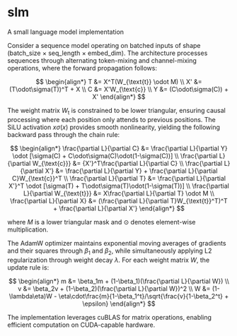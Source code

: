 # slm
A small language model implementation

Consider a sequence model operating on batched inputs of shape (batch_size × seq_length × embed_dim). The architecture processes sequences through alternating token-mixing and channel-mixing operations, where the forward propagation follows:

$$
\begin{align*}
T &= X^T(W_{\text{t}} \odot M) \\
X' &= (T\odot\sigma(T))^T + X \\
C &= X'W_{\text{c}} \\
Y &= (C\odot\sigma(C)) + X'
\end{align*}
$$

The weight matrix $W_{\text{t}}$ is constrained to be lower triangular, ensuring causal processing where each position only attends to previous positions. The SiLU activation $x\sigma(x)$ provides smooth nonlinearity, yielding the following backward pass through the chain rule:

$$
\begin{align*}
\frac{\partial L}{\partial C} &= \frac{\partial L}{\partial Y} \odot [\sigma(C) + C\odot\sigma(C)\odot(1-\sigma(C))] \\
\frac{\partial L}{\partial W_{\text{c}}} &= {X'}^T\frac{\partial L}{\partial C} \\
\frac{\partial L}{\partial X'} &= \frac{\partial L}{\partial Y} + \frac{\partial L}{\partial C}W_{\text{c}}^T \\
\frac{\partial L}{\partial T} &= \frac{\partial L}{\partial X'}^T \odot [\sigma(T) + T\odot\sigma(T)\odot(1-\sigma(T))] \\
\frac{\partial L}{\partial W_{\text{t}}} &= X\frac{\partial L}{\partial T} \odot M \\
\frac{\partial L}{\partial X} &= (\frac{\partial L}{\partial T}W_{\text{t}}^T)^T + \frac{\partial L}{\partial X'}
\end{align*}
$$

where $M$ is a lower triangular mask and $\odot$ denotes element-wise multiplication.

The AdamW optimizer maintains exponential moving averages of gradients and their squares through $\beta_1$ and $\beta_2$, while simultaneously applying L2 regularization through weight decay $\lambda$. For each weight matrix $W$, the update rule is:

$$
\begin{align*}
m &= \beta_1m + (1-\beta_1)(\frac{\partial L}{\partial W}) \\
v &= \beta_2v + (1-\beta_2)(\frac{\partial L}{\partial W})^2 \\
W &= (1-\lambda\eta)W - \eta\cdot\frac{m}{1-\beta_1^t}/\sqrt{\frac{v}{1-\beta_2^t} + \epsilon}
\end{align*}
$$

The implementation leverages cuBLAS for matrix operations, enabling efficient computation on CUDA-capable hardware.